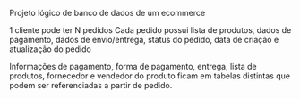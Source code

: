 Projeto lógico de banco de dados de um ecommerce

1 cliente pode ter N pedidos
Cada pedido possui lista de produtos, dados de pagamento, dados de envio/entrega, status do pedido, data de criação e atualização do pedido

Informações de pagamento, forma de pagamento, entrega, lista de produtos, fornecedor e vendedor do produto ficam em tabelas distintas que podem ser referenciadas a partir de pedido.


